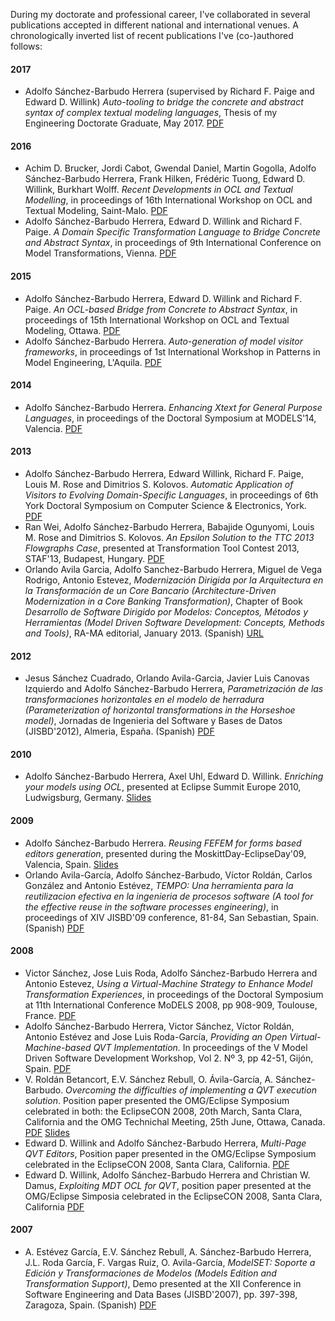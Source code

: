 During my doctorate and professional career, I've collaborated in several publications
accepted in different national and international venues. A chronologically inverted list of
recent publications I've (co-)authored follows:

#### 2017
* Adolfo Sánchez-Barbudo Herrera (supervised by Richard F. Paige and Edward D. Willink)
  *Auto-tooling to bridge the concrete and abstract syntax of complex textual modeling languages*,
  Thesis of my Engineering Doctorate Graduate, May 2017.
  [PDF](/publications/thesis_asbh.pdf)

#### 2016
* Achim D. Brucker, Jordi Cabot, Gwendal Daniel, Martin Gogolla, Adolfo Sánchez-Barbudo Herrera, Frank Hilken, Frédéric Tuong, Edward D. Willink, Burkhart Wolff.
  *Recent Developments in OCL and Textual Modelling*,
  in proceedings of 16th International Workshop on OCL and Textual Modeling, Saint-Malo.
  [PDF](http://ceur-ws.org/Vol-1756/paper12.pdf)
* Adolfo Sánchez-Barbudo Herrera, Edward D. Willink and Richard F. Paige. 
  *A Domain Specific Transformation Language to Bridge Concrete and Abstract Syntax*, 
  in proceedings of 9th International Conference on Model Transformations, Vienna. 
  [PDF](/publications/ICMT2016_DSTLToBridgeCSAndAS.pdf)

#### 2015
* Adolfo Sánchez-Barbudo Herrera, Edward D. Willink and Richard F. Paige. 
  *An OCL-based Bridge from Concrete to Abstract Syntax*, 
  in proceedings of 15th International Workshop on OCL and Textual Modeling, Ottawa. 
  [PDF](http://ceur-ws.org/Vol-1512/paper02.pdf)
* Adolfo Sánchez-Barbudo Herrera.
  *Auto-generation of model visitor frameworks*, 
  in proceedings of 1st International Workshop in Patterns in Model Engineering, L'Aquila. 
  [PDF](/publications/PAME2015_AutoGenerationOfModelVisitorFrameworks.pdf)

#### 2014
* Adolfo Sánchez-Barbudo Herrera.
  *Enhancing Xtext for General Purpose Languages*, 
  in proceedings of the Doctoral Symposium at MODELS'14, Valencia. 
  [PDF](http://ceur-ws.org/Vol-1321/dsmodels14_5.pdf)

#### 2013  
* Adolfo Sánchez-Barbudo Herrera, Edward Willink, Richard F. Paige, Louis M. Rose and Dimitrios S. Kolovos.
  *Automatic Application of Visitors to Evolving Domain-Specific Languages*, 
  in proceedings of 6th York Doctoral Symposium on Computer Science & Electronics, York. 
  [PDF](https://www.cs.york.ac.uk/ftpdir/reports/2014/YCS/493/YCS-2014-493.pdf)
* Ran Wei, Adolfo Sánchez-Barbudo Herrera, Babajide Ogunyomi, Louis M. Rose and Dimitrios S. Kolovos.
  *An Epsilon Solution to the TTC 2013 Flowgraphs Case*, 
  presented at Transformation Tool Contest 2013, STAF'13, Budapest, Hungary. 
  [PDF](/publications/TTC2013_FlowGraphsSolution.pdf)
* Orlando Avila Garcia, Adolfo Sanchez-Barbudo Herrera, Miguel de Vega Rodrigo, Antonio Estevez,
  *Modernización Dirigida por la Arquitectura en la Transformación de un Core Bancario (Architecture-Driven Modernization in a Core Banking Transformation)*,
  Chapter of Book *Desarrollo de Software Dirigido por Modelos: Conceptos, Métodos y Herramientas (Model Driven Software Development: Concepts, Methods and Tools)*, RA-MA editorial, January 2013.
  (Spanish) [URL](http://www.ra-ma.es/libros/DESARROLLO-DE-SOFTWARE-DIRIGIDO-POR-MODELOS-CONCEPTOS-METODOS-Y-HERRAMIENTAS/82019/978-84-9964-215-4)

#### 2012
* Jesus Sánchez Cuadrado, Orlando Avila-Garcia, Javier Luis Canovas Izquierdo and Adolfo Sánchez-Barbudo Herrera,
  *Parametrización de las transformaciones horizontales en el modelo de herradura (Parameterization of horizontal transformations in the Horseshoe model)*,
  Jornadas de Ingenieria del Software y Bases de Datos (JISBD'2012), Almeria, España.
  (Spanish) [PDF](https://hal.archives-ouvertes.fr/hal-00716442/document)

#### 2010
* Adolfo Sánchez-Barbudo Herrera, Axel Uhl, Edward D. Willink. 
  *Enriching your models using OCL*,
  presented at Eclipse Summit Europe 2010, Ludwigsburg, Germany.
  [Slides](http://es.slideshare.net/adolfosbh/enriching)

#### 2009    
* Adolfo Sánchez-Barbudo Herrera. 
  *Reusing FEFEM for forms based editors generation*,
  presented during the MoskittDay-EclipseDay'09, Valencia, Spain.
  [Slides](http://es.slideshare.net/adolfosbh/reusing-fefem-in-formbased-model-editor-generation-2651499)
* Orlando Avila-García, Adolfo Sánchez-Barbudo, Víctor Roldán, Carlos González and Antonio Estévez, 
  *TEMPO: Una herramienta para la reutilizacion efectiva en la ingenieria de procesos software (A tool for the effective reuse in the software processes engineering)*,
  in proceedings of XIV JISBD'09 conference, 81-84, San Sebastian, Spain.
  (Spanish) [PDF](/publications/JISBD2009_TEMPO.pdf)

#### 2008
* Victor Sánchez, Jose Luis Roda, Adolfo Sánchez-Barbudo Herrera and Antonio Estevez,
  *Using a Virtual-Machine Strategy to Enhance Model Transformation Experiences*,
  in proceedings of the Doctoral Symposium at 11th International Conference MoDELS 2008, pp 908-909, Toulouse, France.
  [PDF](/publications/MoDELS2008_UsingAVirtualMachineStrategyToEnhanceModelTransformationExperiences.pdf)
* Adolfo Sánchez-Barbudo Herrera, Victor Sánchez, Víctor Roldán, Antonio Estévez and Jose Luis Roda-García,
  *Providing an Open Virtual-Machine-based QVT Implementation.*
  In proceedings of the V Model Driven Software Development Workshop, Vol 2. Nº 3, pp 42-51, Gijón, Spain.
  [PDF](/publications/DSDM2008_ProvidingAnOpenVirtualMachineBasedQVT.pdf)  
* V. Roldán Betancort, E.V. Sánchez Rebull, O. Ávila-García, A. Sánchez-Barbudo. 
  *Overcoming the difficulties of implementing a QVT execution solution*.
  Position paper presented the OMG/Eclipse Symposium celebrated in both: the EclipseCON 2008, 20th March, Santa Clara, California and the OMG Technichal Meeting, 25th June,  Ottawa, Canada.
  [PDF](/publications/EclipseCon2008_QVTOvercomingDifficulties_Abstract.pdf)
  [Slides](/publications/EclipseCon2008_QVTOvercomingDifficulties_Slides.pdf)
* Edward D. Willink and Adolfo Sánchez-Barbudo Herrera,
  *Multi-Page QVT Editors*,
  Position paper presented in the OMG/Eclipse Symposium celebrated in the EclipseCON 2008, Santa Clara, California.
  [PDF](/publications/EclipseCon2008_MultiPageQVTEditors.pdf)
* Edward D. Willink, Adolfo Sánchez-Barbudo Herrera and Christian W. Damus, 
  *Exploiting MDT OCL for QVT*,
  position paper presented at the OMG/Eclipse Simposia celebrated in the EclipseCON 2008, Santa Clara, California
  [PDF](/publications/EclipseCon2008_MDTOCLforQVT.pdf) 


#### 2007  
* A. Estévez García, E.V. Sánchez Rebull, A. Sánchez-Barbudo Herrera, J.L. Roda García, F. Vargas Ruiz, O. Avila-García,
  *ModelSET: Soporte a Edición y Transformaciones de Modelos (Models Edition and Transformation Support)*,
  Demo presented at the XII Conference in Software Engineering and Data Bases (JISBD'2007), pp. 397-398, Zaragoza, Spain.
  (Spanish) [PDF](/publications/JISBD2007_ModelSETModelsEditionAndTransformationSupport.pdf)
